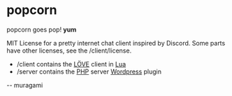 # popcorn
popcorn goes pop! **yum**

MIT License for a pretty internet chat client inspired by Discord. Some parts have
other licenses, see the /client/license.

 * /client contains the [LÖVE](https://love2d.org) client in [Lua](https://lua.org)
 * /server contains the [PHP](https://php.net) server [Wordpress](https://wordpress.org) plugin

-- muragami
